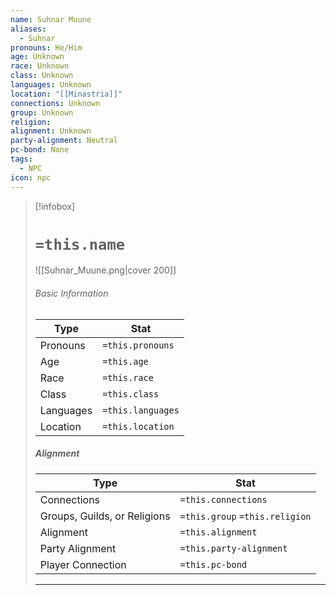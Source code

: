 ```yaml
---
name: Suhnar Muune
aliases:
  - Suhnar
pronouns: He/Him
age: Unknown
race: Unknown
class: Unknown
languages: Unknown
location: "[[Minastria]]"
connections: Unknown
group: Unknown
religion: 
alignment: Unknown
party-alignment: Neutral
pc-bond: None
tags:
  - NPC
icon: npc
---
```

> [!infobox]
> # `=this.name` 
> ![[Suhnar_Muune.png|cover 200]]
> ###### Basic Information
> | Type | Stat |
> | ---- | ---- |
> | Pronouns | `=this.pronouns` |
> | Age | `=this.age` |
> |  Race | `=this.race` |
> |  Class    | `=this.class`   |
> |  Languages | `=this.languages` |
> | Location | `=this.location` |
>
> ##### Alignment
> | Type | Stat |
> | ---- | ---- |
> | Connections| `=this.connections` |
> | Groups, Guilds, or Religions | `=this.group` `=this.religion`|
> | Alignment| `=this.alignment` |
> | Party Alignment| `=this.party-alignment` |
> | Player Connection| `=this.pc-bond` |
> ---

